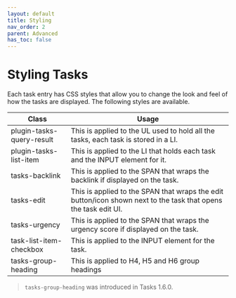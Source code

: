 ```yaml
---
layout: default
title: Styling
nav_order: 2
parent: Advanced
has_toc: false
---
```


# Styling Tasks

Each task entry has CSS styles that allow you to change the look and feel of how the tasks are displayed. The
following styles are available.

| Class                     | Usage                                                                                                           |
| ------------------------- | --------------------------------------------------------------------------------------------------------------- |
| plugin-tasks-query-result | This is applied to the UL used to hold all the tasks, each task is stored in a LI.                              |
| plugin-tasks-list-item    | This is applied to the LI that holds each task and the INPUT element for it.                                    |
| tasks-backlink            | This is applied to the SPAN that wraps the backlink if displayed on the task.                                   |
| tasks-edit                | This is applied to the SPAN that wraps the edit button/icon shown next to the task that opens the task edit UI. |
| tasks-urgency             | This is applied to the SPAN that wraps the urgency score if displayed on the task.                              |
| task-list-item-checkbox   | This is applied to the INPUT element for the task.                                                              |
| tasks-group-heading       | This is applied to H4, H5 and H6 group headings                                                                 |

> `tasks-group-heading` was introduced in Tasks 1.6.0.
